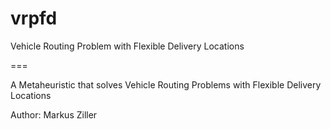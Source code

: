 vrpfd
=====

Vehicle Routing Problem with Flexible Delivery Locations

===

A Metaheuristic that solves Vehicle Routing Problems with Flexible Delivery Locations

Author: Markus Ziller
